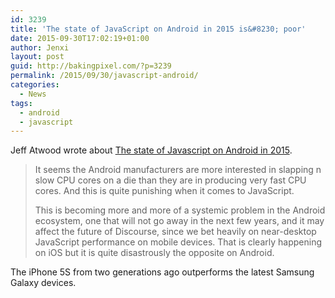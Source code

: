 ```yaml
---
id: 3239
title: 'The state of JavaScript on Android in 2015 is&#8230; poor'
date: 2015-09-30T17:02:19+01:00
author: Jenxi
layout: post
guid: http://bakingpixel.com/?p=3239
permalink: /2015/09/30/javascript-android/
categories:
  - News
tags:
  - android
  - javascript
---
```

Jeff Atwood wrote about [The state of Javascript on Android in 2015](https://meta.discourse.org/t/the-state-of-javascript-on-android-in-2015-is-poor/33889).

> It seems the Android manufacturers are more interested in slapping n slow CPU cores on a die than they are in producing very fast CPU cores. And this is quite punishing when it comes to JavaScript.
> 
> This is becoming more and more of a systemic problem in the Android ecosystem, one that will not go away in the next few years, and it may affect the future of Discourse, since we bet heavily on near-desktop JavaScript performance on mobile devices. That is clearly happening on iOS but it is quite disastrously the opposite on Android. 

The iPhone 5S from two generations ago outperforms the latest Samsung Galaxy devices.
